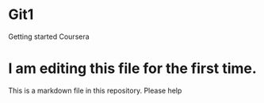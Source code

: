 # Git1
Getting started Coursera
# I am editing this file for the first time.

This is a markdown file in this repository.
Please help
